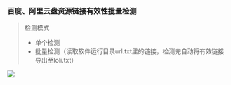 ### 百度、阿里云盘资源链接有效性批量检测
> 检测模式
>* 单个检测
>* 批量检测（读取软件运行目录url.txt里的链接，检测完自动将有效链接导出至loli.txt）

![](https://dd-static.jd.com/ddimg/jfs/t1/211072/12/9201/85287/618d3dcaE712d2d84/1d13bf9210c13b60.png)
